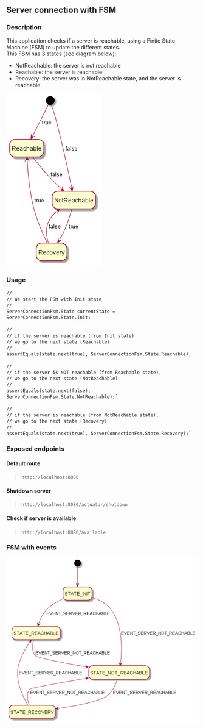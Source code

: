## Server connection with FSM

### Description

This application checks if a server is reachable, using a Finite State Machine (FSM) to update the different states.<br>
This FSM has 3 states (see diagram below):
- NotReachable: the server is not reachable
- Reachable: the server is reachable
- Recovery: the server was in NotReachable state, and the server is reachable

![img.png](docs/server_connection_uml.png)

### Usage

```
//
// We start the FSM with Init state
//
ServerConnectionFsm.State currentState = ServerConnectionFsm.State.Init;

//
// if the server is reachable (from Init state)
// we go to the next state (Reachable)
//
assertEquals(state.next(true), ServerConnectionFsm.State.Reachable);

//
// if the server is NOT reachable (from Reachable state),
// we go to the next state (NotReachable)
//
assertEquals(state.next(false), ServerConnectionFsm.State.NotReachable);`

//
// if the server is reachable (from NotReachable state),
// we go to the next state (Recovery)
//
assertEquals(state.next(true), ServerConnectionFsm.State.Recovery);`

```

### Exposed endpoints
#### Default route
> `http://localhost:8080`
#### Shutdown server
> `http://localhost:8080/actuator/shutdown`
#### Check if server is available
> `http://localhost:8080/available`

### FSM with events
![img.png](docs/server-connection-event-fsm.png)